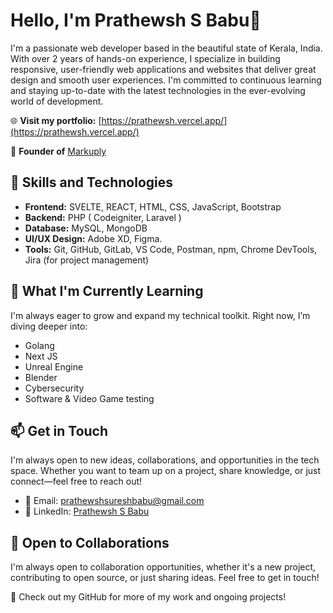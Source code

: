 # Hello, I'm Prathewsh S Babu👋

I'm a passionate web developer based in the beautiful state of Kerala, India. With over 2 years of hands-on experience, I specialize in building responsive, user-friendly web applications and websites that deliver great design and smooth user experiences. I'm committed to continuous learning and staying up-to-date with the latest technologies in the ever-evolving world of development.

🌐 **Visit my portfolio:** [https://prathewsh.vercel.app/](https://prathewsh.vercel.app/)

🚀 **Founder of** [Markuply](https://markuply.vercel.app/)

## 🚀 Skills and Technologies

- **Frontend:** SVELTE, REACT, HTML, CSS, JavaScript, Bootstrap
- **Backend:** PHP ( Codeigniter, Laravel )
- **Database:** MySQL, MongoDB
- **UI/UX Design:** Adobe XD, Figma.
- **Tools:** Git, GitHub, GitLab, VS Code, Postman, npm, Chrome DevTools, Jira (for project management)

## 🌱 What I'm Currently Learning

I'm always eager to grow and expand my technical toolkit. Right now, I’m diving deeper into:

- Golang
- Next JS
- Unreal Engine
- Blender
- Cybersecurity
- Software & Video Game testing

## 📫 Get in Touch

I'm always open to new ideas, collaborations, and opportunities in the tech space. Whether you want to team up on a project, share knowledge, or just connect—feel free to reach out!

- 📧 Email: [prathewshsureshbabu@gmail.com](mailto:prathewshsureshbabu@gmail.com)
- 💬 LinkedIn: [Prathewsh S Babu](https://www.linkedin.com/in/prathewsh-s-babu)

## 🤝 Open to Collaborations

I'm always open to collaboration opportunities, whether it's a new project, contributing to open source, or just sharing ideas. Feel free to get in touch!

🔗 Check out my GitHub for more of my work and ongoing projects!
